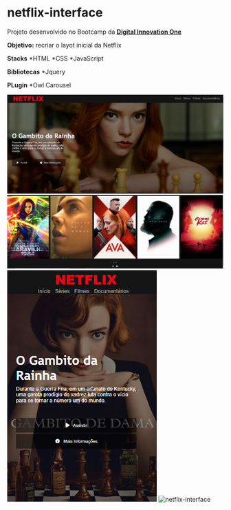 # netflix-interface

Projeto desenvolvido no Bootcamp da [**Digital Innovation One**](https://digitalinnovation.one/)

**Objetivo:** recriar o layot inicial da Netflix

**Stacks**
*HTML
*CSS
*JavaScript

**Bibliotecas**
*Jquery

**PLugin**
*Owl Carousel

![netflix-interface](img_readme/netflix.PNG)
![netflix-interface](img_readme/netflix2.PNG)
![netflix-interface](img_readme/netflix-mobile.PNG)
![netflix-interface](img_readme/netflix1.PNG)
